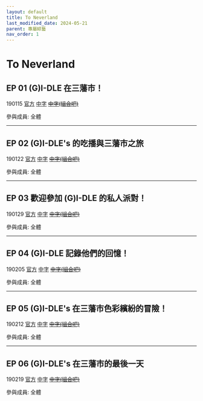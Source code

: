 ```yaml
---
layout: default
title: To Neverland
last_modified_date: 2024-05-21
parent: 專屬綜藝
nav_order: 1
---
```


# To Neverland

## EP 01 (G)I-DLE 在三藩市！

190115 [官方](https://www.youtube.com/watch?v=_I_UlUSrrUo) [中字](https://www.bilibili.com/video/BV1Hb411r78Y) ~~[中字(組合吧)](https://www.bilibili.com/video/BV1yb411m7Kw)~~

參與成員: 全體

---

## EP 02 (G)I-DLE's 的吃播與三藩市之旅

190122 [官方](https://www.youtube.com/watch?v=Q_rF6iUghJY) [中字](https://www.bilibili.com/video/BV1Hb411r78Y) ~~[中字(組合吧)](https://www.bilibili.com/video/BV1yb411m7Kw)~~

參與成員: 全體

---

## EP 03 歡迎參加 (G)I-DLE 的私人派對！

190129 [官方](https://www.youtube.com/watch?v=dZzp19OuhdY) [中字](https://www.bilibili.com/video/BV1Hb411r78Y) ~~[中字(組合吧)](https://www.bilibili.com/video/BV1yb411m7Kw)~~

參與成員: 全體

---

## EP 04 (G)I-DLE 記錄他們的回憶！

190205 [官方](https://www.youtube.com/watch?v=IWq6mswwLCo) [中字](https://www.bilibili.com/video/BV1Hb411r78Y) ~~[中字(組合吧)](https://www.bilibili.com/video/BV1yb411m7Kw)~~

參與成員: 全體

---

## EP 05 (G)I-DLE's 在三藩市色彩繽紛的冒險！

190212 [官方](https://www.youtube.com/watch?v=uKsWDFBm41A) [中字](https://www.bilibili.com/video/BV1Hb411r78Y) ~~[中字(組合吧)](https://www.bilibili.com/video/BV1yb411m7Kw)~~

參與成員: 全體

---

## EP 06 (G)I-DLE's 在三藩市的最後一天

190219 [官方](https://www.youtube.com/watch?v=fokjzgQ8qG8) [中字](https://www.bilibili.com/video/BV1Hb411r78Y) ~~[中字(組合吧)](https://www.bilibili.com/video/BV1yb411m7Kw)~~

參與成員: 全體
